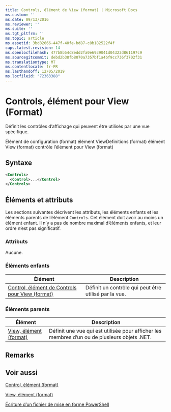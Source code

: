 ```yaml
---
title: Controls, élément de View (format) | Microsoft Docs
ms.custom: ''
ms.date: 09/13/2016
ms.reviewer: ''
ms.suite: ''
ms.tgt_pltfrm: ''
ms.topic: article
ms.assetid: 3bd82666-447f-40fe-bd87-c8b182522f4f
caps.latest.revision: 14
ms.openlocfilehash: 477b8b54c8edd2fa0e6939041d04322d861197c9
ms.sourcegitcommit: debd2b38fb8070a7357bf1a4bf9cc736f3702f31
ms.translationtype: MT
ms.contentlocale: fr-FR
ms.lasthandoff: 12/05/2019
ms.locfileid: "72363388"
---
```

# <a name="controls-element-for-view-format"></a>Controls, élément pour View (Format)

Définit les contrôles d’affichage qui peuvent être utilisés par une vue spécifique.

Élément de configuration (format) élément ViewDefinitions (format) élément View (format) contrôle l’élément pour View (format)

## <a name="syntax"></a>Syntaxe

```xml
<Controls>
  <Control>...</Control>
</Controls>
```

## <a name="attributes-and-elements"></a>Éléments et attributs

Les sections suivantes décrivent les attributs, les éléments enfants et les éléments parents de l’élément `Controls`. Cet élément doit avoir au moins un élément enfant. Il n’y a pas de nombre maximal d’éléments enfants, et leur ordre n’est pas significatif.

### <a name="attributes"></a>Attributs

Aucune.

### <a name="child-elements"></a>Éléments enfants

|Élément|Description|
|-------------|-----------------|
|[Control, élément de Controls pour View (format)](./control-element-for-controls-for-view-format.md)|Définit un contrôle qui peut être utilisé par la vue.|

### <a name="parent-elements"></a>Éléments parents

|Élément|Description|
|-------------|-----------------|
|[View, élément (format)](./view-element-format.md)|Définit une vue qui est utilisée pour afficher les membres d’un ou de plusieurs objets .NET.|

## <a name="remarks"></a>Remarks

## <a name="see-also"></a>Voir aussi

[Control, élément (format)](./control-element-for-controls-for-view-format.md)

[View, élément (format)](./view-element-format.md)

[Écriture d’un fichier de mise en forme PowerShell](./writing-a-powershell-formatting-file.md)
